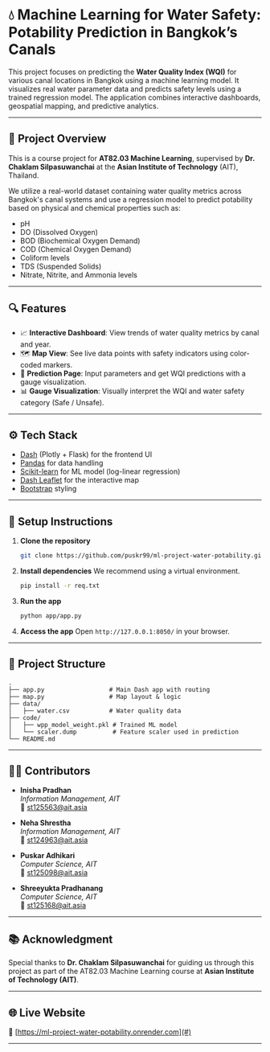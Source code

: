 # 💧 Machine Learning for Water Safety: Potability Prediction in Bangkok’s Canals

This project focuses on predicting the **Water Quality Index (WQI)** for various canal locations in Bangkok using a machine learning model. It visualizes real water parameter data and predicts safety levels using a trained regression model. The application combines interactive dashboards, geospatial mapping, and predictive analytics.

---

## 🧪 Project Overview

This is a course project for **AT82.03 Machine Learning**, supervised by **Dr. Chaklam Silpasuwanchai** at the **Asian Institute of Technology** (AIT), Thailand.

We utilize a real-world dataset containing water quality metrics across Bangkok's canal systems and use a regression model to predict potability based on physical and chemical properties such as:

- pH
- DO (Dissolved Oxygen)
- BOD (Biochemical Oxygen Demand)
- COD (Chemical Oxygen Demand)
- Coliform levels
- TDS (Suspended Solids)
- Nitrate, Nitrite, and Ammonia levels

---

## 🔍 Features

- 📈 **Interactive Dashboard**: View trends of water quality metrics by canal and year.
- 🗺️ **Map View**: See live data points with safety indicators using color-coded markers.
- 🧠 **Prediction Page**: Input parameters and get WQI predictions with a gauge visualization.
- 📊 **Gauge Visualization**: Visually interpret the WQI and water safety category (Safe / Unsafe).

---

## ⚙️ Tech Stack

- [Dash](https://dash.plotly.com/) (Plotly + Flask) for the frontend UI
- [Pandas](https://pandas.pydata.org/) for data handling
- [Scikit-learn](https://scikit-learn.org/) for ML model (log-linear regression)
- [Dash Leaflet](https://dash-leaflet.herokuapp.com/) for the interactive map
- [Bootstrap](https://dash-bootstrap-components.opensource.faculty.ai/) styling

---

## 🚀 Setup Instructions

1. **Clone the repository**
   ```bash
   git clone https://github.com/puskr99/ml-project-water-potability.git
   ```

2. **Install dependencies**
   We recommend using a virtual environment.
   ```bash
   pip install -r req.txt
   ```

4. **Run the app**
   ```bash
   python app/app.py
   ```

5. **Access the app**
   Open `http://127.0.0.1:8050/` in your browser.

---

## 📂 Project Structure

```
.
├── app.py                  # Main Dash app with routing
├── map.py                  # Map layout & logic
├── data/
│   ├── water.csv           # Water quality data
├── code/
│   ├── wpp_model_weight.pkl # Trained ML model
│   └── scaler.dump          # Feature scaler used in prediction
└── README.md
```

---

## 👩‍💻 Contributors

- **Inisha Pradhan**  
  _Information Management, AIT_  
  📧 st125563@ait.asia

- **Neha Shrestha**  
  _Information Management, AIT_  
  📧 st124963@ait.asia

- **Puskar Adhikari**  
  _Computer Science, AIT_  
  📧 st125098@ait.asia

- **Shreeyukta Pradhanang**  
  _Computer Science, AIT_  
  📧 st125168@ait.asia

---

## 📚 Acknowledgment

Special thanks to **Dr. Chaklam Silpasuwanchai** for guiding us through this project as part of the AT82.03 Machine Learning course at **Asian Institute of Technology (AIT)**.

---


## 🌐 Live Website

🔗 [https://ml-project-water-potability.onrender.com](#)  

---
